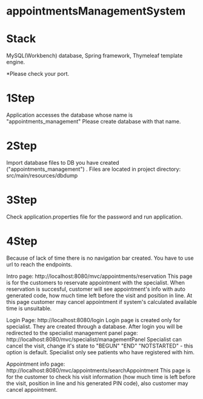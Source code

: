 # appointmentsManagementSystem

# Stack
MySQL(Workbench) database, Spring framework, Thymeleaf template engine.

*Please check your port.

# 1Step
Application accesses the database whose name is "appointments_management"
Please create database with that name.

# 2Step
Import database files to DB you have created ("appointments_management") . Files are located in project directory: src/main/resources/dbdump

# 3Step

Check application.properties file for the password and run application.

# 4Step

Because of lack of time there is no navigation bar created. You have to use url to reach the endpoints.

Intro page: http://localhost:8080/mvc/appointments/reservation
This page is for the customers to reservate appointment with the specialist.
When reservation is succesful, customer will see appointment's info with auto generated code, how much time left before the visit and position in line.
At this page customer may cancel appointment if system's calculated available time is unsuitable.

Login Page: http://localhost:8080/login
Login page is created only for specialist. They are created through a database.
After login you will be redirected to the specialist management panel page: http://localhost:8080/mvc/specialist/managementPanel
Specialist can cancel the visit, change it's state to "BEGUN" "END" "NOTSTARTED" - this option is default.
Specialist only see patients who have registered with him.

Appointment info page: http://localhost:8080/mvc/appointments/searchAppointment
This page is for the customer to check his visit information (how much time is left before the visit, position in line and his generated PIN code),
also customer may cancel appointment.



